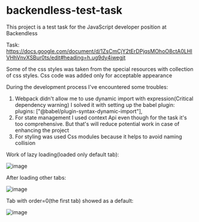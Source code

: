 # backendless-test-task
This project is a test task for the JavaScript developer position at Backendless

Task: https://docs.google.com/document/d/1ZsCmCjY2tErDPjqsMOhoO8ctA0LHIVHhVnvXSBur0ts/edit#heading=h.ug9dy4iwegjt

Some of the css styles was taken from the special resources with collection of css styles. Css code was added only for acceptable appearance

During the development process I've encountered some troubles:
1) Webpack didn't allow me to use dynamic import with expression(Critical dependency warning)
   I solved it with setting up the babel plugin: 
plugins: ["@babel/plugin-syntax-dynamic-import"],
2) For state management I used context Api even though for the task it's too comprehensive. But that's will reduce potential work in case of enhancing the project
3) For styling was used Css modules because it helps to avoid naming collision

Work of lazy loading(loaded only default tab):



![image](https://github.com/Andrei-Bondarev/backendless-test-task/assets/82459651/8cbda3e0-e7a1-479c-94d5-87749c04abec)

After loading other tabs:



![image](https://github.com/Andrei-Bondarev/backendless-test-task/assets/82459651/62dc944d-8361-4936-9f98-851f6f641bb7)


Tab with order=0(the first tab) showed as a default:


![image](https://github.com/Andrei-Bondarev/backendless-test-task/assets/82459651/3c40890d-2369-430a-af93-4fab4f39a8ee)

